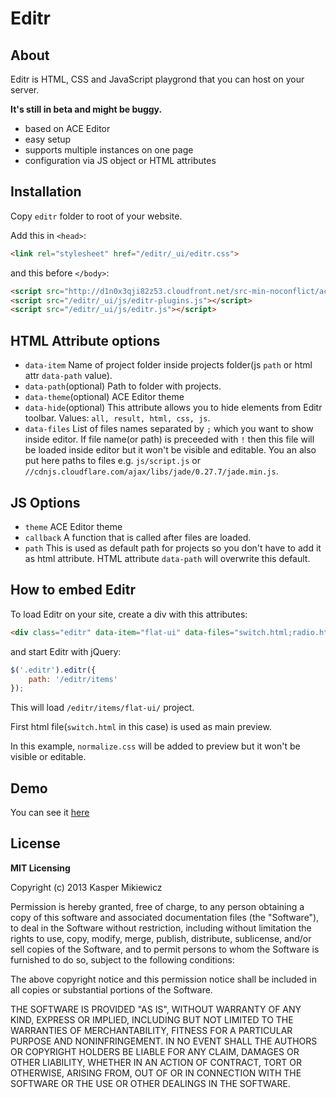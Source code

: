 # Editr

## About

Editr is HTML, CSS and JavaScript playgrond that you can host on your server.

**It's still in beta and might be buggy.**

* based on ACE Editor
* easy setup
* supports multiple instances on one page
* configuration via JS object or HTML attributes

## Installation

Copy `editr` folder to root of your website.

Add this in `<head>`:

```html
<link rel="stylesheet" href="/editr/_ui/editr.css">
```

and this before `</body>`:

```html
<script src="http://d1n0x3qji82z53.cloudfront.net/src-min-noconflict/ace.js"></script>
<script src="/editr/_ui/js/editr-plugins.js"></script>
<script src="/editr/_ui/js/editr.js"></script>
```

## HTML Attribute options

* `data-item` Name of project folder inside projects folder(js `path` or html attr `data-path` value).
* `data-path`(optional) Path to folder with projects.
* `data-theme`(optional) ACE Editor theme
* `data-hide`(optional) This attribute allows you to hide elements from Editr toolbar. Values: `all, result, html, css, js`.
* `data-files` List of files names separated by `;` which you want to show inside editor. If file name(or path) is preceeded with `!` then this file will be loaded inside editor but it won't be visible and editable. You an also put here paths to files e.g. `js/script.js` or 	`//cdnjs.cloudflare.com/ajax/libs/jade/0.27.7/jade.min.js`.

## JS Options

* `theme` ACE Editor theme
* `callback` A function that is called after files are loaded.
* `path` This is used as default path for projects so you don't have to add it as html attribute. HTML attribute `data-path` will overwrite this default.

## How to embed Editr

To load Editr on your site, create a div with this attributes:

```html
<div class="editr" data-item="flat-ui" data-files="switch.html;radio.html;!normalize.css;radio.css;switch.css"></div>
```

and start Editr with jQuery:

```js
$('.editr').editr({
    path: '/editr/items'
});
```

This will load `/editr/items/flat-ui/` project.

First html file(`switch.html` in this case) is used as main preview.

In this example, `normalize.css` will be added to preview but it won't be visible or editable.

## Demo

You can see it [here](http://5minfork.com/Idered/editr)

## License

**MIT Licensing**

Copyright (c) 2013 Kasper Mikiewicz

Permission is hereby granted, free of charge, to any person obtaining a copy of this software and associated documentation files (the "Software"), to deal in the Software without restriction, including without limitation the rights to use, copy, modify, merge, publish, distribute, sublicense, and/or sell copies of the Software, and to permit persons to whom the Software is furnished to do so, subject to the following conditions:

The above copyright notice and this permission notice shall be included in all copies or substantial portions of the Software.

THE SOFTWARE IS PROVIDED "AS IS", WITHOUT WARRANTY OF ANY KIND, EXPRESS OR IMPLIED, INCLUDING BUT NOT LIMITED TO THE WARRANTIES OF MERCHANTABILITY, FITNESS FOR A PARTICULAR PURPOSE AND NONINFRINGEMENT. IN NO EVENT SHALL THE AUTHORS OR COPYRIGHT HOLDERS BE LIABLE FOR ANY CLAIM, DAMAGES OR OTHER LIABILITY, WHETHER IN AN ACTION OF CONTRACT, TORT OR OTHERWISE, ARISING FROM, OUT OF OR IN CONNECTION WITH THE SOFTWARE OR THE USE OR OTHER DEALINGS IN THE SOFTWARE.

